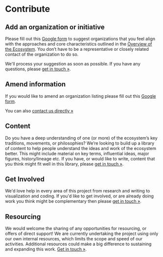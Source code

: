 # Contribute

## Add an organization or initiative

Please fill out this [Google form](https://forms.gle/9337PCNXHtc7xQYW9) to suggest organizations that you feel align with the approaches and core characteristics outlined in the [Overview of the Ecosystem](https://ecosystem.lifeitself.us/#outline). You don’t have to be a representative or closely related contact of the organization to do so. 

We'll process your suggestion as soon as possible. If you have any questions, please [get in touch &raquo;][contact].

## Amend information

If you would like to amend an organization listing please fill out this [Google form](https://forms.gle/9337PCNXHtc7xQYW9).

You can also [contact us directly &raquo;][contact]

## Content

Do you have a deep understanding of one (or more) of the ecosystem’s key traditions, movements, or philosophies? We’re looking to build up a library of content to help people understand the ideas and work of the ecosystem better. This might include material on key terms, influential ideas, major figures, history/lineage etc. If you have, or would like to write, content that you think might fit well in this library, please [get in touch &raquo;][contact].

## Get Involved

We'd love help in every area of this project from research and writing to visualization and coding. If you'd like to get involved, or are already doing work you think might be complementary then please [get in touch &raquo;][contact].

## Resourcing

We would welcome the sharing of any opportunities for resourcing, or offers of direct support! We are currently undertaking the project using only our own internal resources, which limits the scope and speed of our activities. Additional resources could make a big difference to sustaining and expanding this work. [Get in touch &raquo;][contact].


[contact]: https://lifeitself.us/contact/


